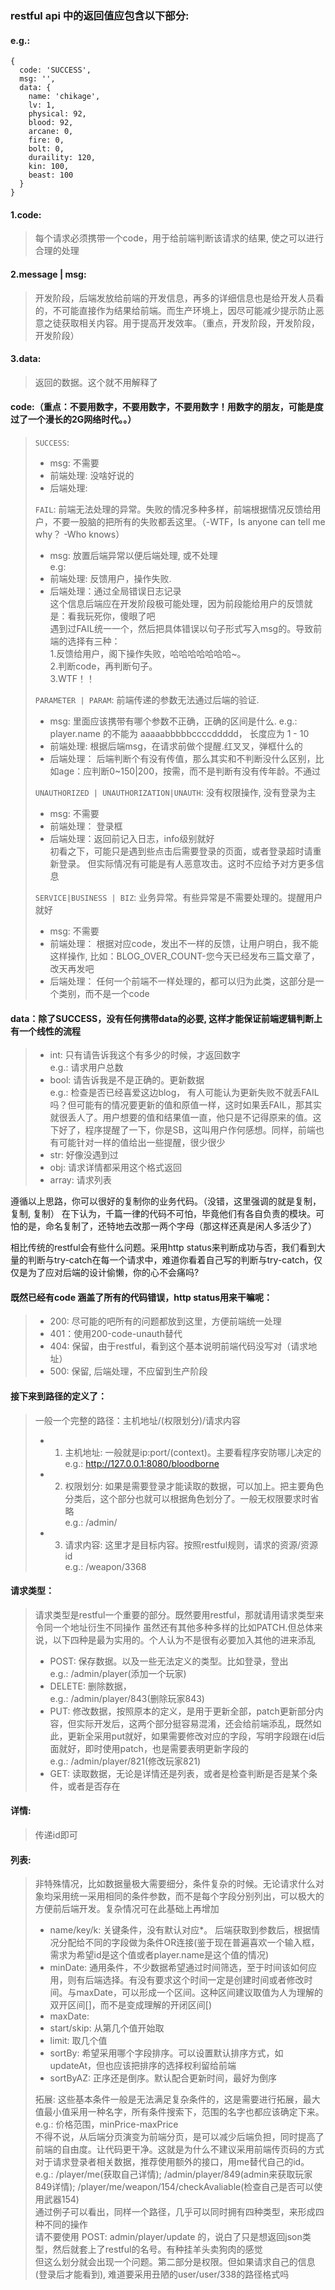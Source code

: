 ### restful api 中的返回值应包含以下部分:
#### e.g.: 
```
{
  code: 'SUCCESS', 
  msg: '', 
  data: {
    name: 'chikage', 
    lv: 1, 
    physical: 92, 
    blood: 92, 
    arcane: 0, 
    fire: 0, 
    bolt: 0, 
    duraility: 120, 
    kin: 100, 
    beast: 100
  }
}
```
#### 1.code: 
>每个请求必须携带一个code，用于给前端判断该请求的结果, 使之可以进行合理的处理  
#### 2.message | msg: 
>开发阶段，后端发放给前端的开发信息，再多的详细信息也是给开发人员看的，不可能直接作为结果给前端。而生产环境上，因尽可能减少提示防止恶意之徒获取相关内容。用于提高开发效率。（重点，开发阶段，开发阶段，开发阶段）  
#### 3.data: 
>返回的数据。这个就不用解释了  
  
  
#### code:（重点：不要用数字，不要用数字，不要用数字！用数字的朋友，可能是度过了一个漫长的2G网络时代。。）  
>`SUCCESS`:  
>* msg: 不需要  
>* 前端处理: 没啥好说的  
>* 后端处理:  
>
>`FAIL`: 前端无法处理的异常。失败的情况多种多样，前端根据情况反馈给用户，不要一股脑的把所有的失败都丢这里。（-WTF，Is anyone can tell me why？ -Who knows）    
>* msg: 放置后端异常以便后端处理, 或不处理  
>e.g:   
>* 前端处理: 反馈用户，操作失败.  
>* 后端处理：通过全局错误日志记录  
>这个信息后端应在开发阶段极可能处理，因为前段能给用户的反馈就是：看我玩死你，傻眼了吧  
>遇到过FAIL统一一个，然后把具体错误以句子形式写入msg的。导致前端的选择有三种：  
>1.反馈给用户，阁下操作失败，哈哈哈哈哈哈哈~。  
>2.判断code，再判断句子。  
>3.WTF！！  
>  
>`PARAMETER | PARAM`: 前端传递的参数无法通过后端的验证.
>* msg: 里面应该携带有哪个参数不正确，正确的区间是什么.
>e.g.:   
>player.name 的不能为 aaaaabbbbbccccddddd， 长度应为 1 - 10  
>* 前端处理: 根据后端msg，在请求前做个提醒.红叉叉，弹框什么的
>* 后端处理：
>后端判断个有没有传值，那么其实和不判断没什么区别，比如age：应判断0~150|200，按需，而不是判断有没有传年龄。不通过
>  
>`UNAUTHORIZED | UNAUTHORIZATION|UNAUTH`: 没有权限操作, 没有登录为主  
>* msg: 不需要  
>* 前端处理： 登录框  
>* 后端处理：返回前记入日志，info级别就好  
>初看之下，可能只是遇到些点击后需要登录的页面，或者登录超时请重新登录。 但实际情况有可能是有人恶意攻击。这时不应给予对方更多信息
>  
>`SERVICE|BUSINESS | BIZ`: 业务异常。有些异常是不需要处理的。提醒用户就好
>* msg: 不需要
>* 前端处理： 根据对应code，发出不一样的反馈，让用户明白，我不能这样操作, 比如：BLOG_OVER_COUNT-您今天已经发布三篇文章了，改天再发吧
>* 后端处理：
>任何一个前端不一样处理的，都可以归为此类，这部分是一个类别，而不是一个code  
  
  
#### data：除了SUCCESS，没有任何携带data的必要, 这样才能保证前端逻辑判断上有一个线性的流程
>* int: 只有请告诉我这个有多少的时候，才返回数字  
>e.g.: 请求用户总数  
>* bool: 请告诉我是不是正确的。更新数据  
>e.g.: 检查是否已经喜爱这边blog，
>有人可能认为更新失败不就丢FAIL吗？但可能有的情况要更新的值和原值一样，这时如果丢FAIL，那其实就很丢人了。用户想要的值和结果值一直，他只是不记得原来的值。这下好了，程序提醒了一下，你是SB，这叫用户作何感想。同样，前端也有可能针对一样的值给出一些提醒，很少很少  
>* str: 好像没遇到过  
>* obj: 请求详情都采用这个格式返回  
>* array: 请求列表  
    

遵循以上思路，你可以很好的复制你的业务代码。（没错，这里强调的就是复制，复制, 复制）
在下认为，千篇一律的代码不可怕，毕竟他们有各自负责的模块。可怕的是，命名复制了，还特地去改那一两个字母（那这样还真是闲人多活少了）

相比传统的restful会有些什么问题。采用http status来判断成功与否，我们看到大量的判断与try-catch在每一个请求中，难道你看着自己写的判断与try-catch，仅仅是为了应对后端的设计偷懒，你的心不会痛吗?

#### 既然已经有code 涵盖了所有的代码错误，http status用来干嘛呢：
>* 200: 尽可能的吧所有的问题都放到这里，方便前端统一处理
>* 401：使用200-code-unauth替代
>* 404: 保留，由于restful，看到这个基本说明前端代码没写对（请求地址）
>* 500: 保留, 后端处理，不应留到生产阶段  
  
#### 接下来到路径的定义了：  
> 一般一个完整的路径：主机地址/(权限划分)/请求内容
>* 1. 主机地址: 一般就是ip:port/(context)。主要看程序安防哪儿决定的  
>e.g.: http://127.0.0.1:8080/bloodborne  
>* 2. 权限划分: 如果是需要登录才能读取的数据，可以加上。把主要角色分类后，这个部分也就可以根据角色划分了。一般无权限要求时省略  
>e.g.: /admin/  
>* 3. 请求内容: 这里才是目标内容。按照restful规则，请求的资源/资源id  
>e.g.: /weapon/3368  
  
#### 请求类型： 
>请求类型是restful一个重要的部分。既然要用restful，那就请用请求类型来令同一个地址衍生不同操作  虽然还有其他多种多样的比如PATCH.但总体来说，以下四种是最为实用的。个人认为不是很有必要加入其他的进来添乱   
>* POST: 保存数据。以及一些无法定义的类型。比如登录，登出  
>e.g.: /admin/player(添加一个玩家)  
>* DELETE: 删除数据，  
>e.g.: /admin/player/843(删除玩家843)  
>* PUT: 修改数据，按照原本的定义，是用于更新全部，patch更新部分内容，但实际开发后，这两个部分挺容易混淆，还会给前端添乱，既然如此，更新全采用put就好，如果需要修改对应的字段，写明字段跟在id后面就好，即时使用patch，也是需要表明更新字段的  
>e.g.: /admin/player/821(修改玩家821)  
>* GET: 读取数据，无论是详情还是列表，或者是检查判断是否是某个条件，或者是否存在  
>  
#### 详情: 
>传递id即可  
>
#### 列表: 
>非特殊情况，比如数据量极大需要细分，条件复杂的时候。无论请求什么对象均采用统一采用相同的条件参数，而不是每个字段分别列出，可以极大的方便前后端开发。复杂情况可在此基础上再增加  
>* name/key/k: 关键条件，没有默认对应*。 后端获取到参数后，根据情况分配给不同的字段做为条件OR连接(鉴于现在普遍喜欢一个输入框，需求为希望id是这个值或者player.name是这个值的情况)  
>* minDate: 通用条件，不少数据希望通过时间筛选，至于时间该如何应用，则有后端选择。有没有要求这个时间一定是创建时间或者修改时间。与maxDate，可以形成一个区间。这种区间建议取值为人为理解的双开区间[]，而不是变成理解的开闭区间[)
>* maxDate: 
>* start/skip: 从第几个值开始取  
>* limit: 取几个值   
>* sortBy: 希望采用哪个字段排序。可以设置默认排序方式，如updateAt，但也应该把排序的选择权利留给前端  
>* sortByAZ: 正序还是倒序。默认配合更新时间，最好为倒序  
>  
>拓展: 这些基本条件一般是无法满足复杂条件的，这是需要进行拓展，最大值最小值采用一种名字，所有条件搜索下，范围的名字也都应该确定下来。  
>e.g.: 价格范围，minPrice-maxPrice  
>不得不说，从后端分页演变为前端分页，是可以减少后端负担，同时提高了前端的自由度。让代码更干净。这就是为什么不建议采用前端传页码的方式  
>对于请求登录者相关数据，推荐使用额外的接口，用me替代自己的id。  
>e.g.: /player/me(获取自己详情); /admin/player/849(admin来获取玩家849详情); /player/me/weapon/154/checkAvaliable(检查自己是否可以使用武器154)  
>通过例子可以看出，同样一个路径，几乎可以同时拥有四种类型，来形成四种不同的操作  
>请不要使用 POST: admin/player/update 的，说白了只是想返回json类型，然后就套上了restful的名号。有种挂羊头卖狗肉的感觉  
>但这么划分就会出现一个问题。第二部分是权限。但如果请求自己的信息(登录后才能看到), 难道要采用丑陋的user/user/338的路径格式吗  
